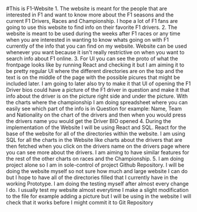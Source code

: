 #This is F1-Website
1.
The website is meant for the people that are interested in F1 and want to know more about the F1 seasons and the current F1 Drivers, Races and Championship. I hope a lot of F1 fans are going to use this website to find info on their favorite F1 drivers.
2.
The website is meant to be used during the weeks after F1 races or any time when you are interested in wanting to know whats going on with F1 currently of the info that you can find on my website. Website can be used whenever you want because it isn't really restrictive on when you want to search info about F1 online.
3.
For UI you can see the proto of what the frontpage looks like by running React and checking it but I am aiming it to be pretty regular UI where the different directories are on the top and the text is on the middle of the page with the possible picures that might be included later. I am going to later also try to make it that UI of opening the F1 Driver bios could have a picture of the F1 driver in question and make it that info about the driver is on the picture right side and under the picture. With the charts where the championship I am doing spreadsheet where you can easily see which part of the info is in Question for example: Name, Team and Nationality on the chart of the drivers and then when you would press the drivers name you would get the Driver BIO opened
4.
During the implementation of the Website I will be using React and SQL. React for the base of the website for all of the directories within the website. I am using SQL for all the charts in the Website like charts about the drivers that are then fetched when you click on the drivers name on the drivers page where you can see more about the drivers. I am aiming to have similar features for the rest of the other charts on races and the Championship.
5.
I am doing project alone so I am in sole-control of project Github Repository. I will be doing the website myself so not sure how much and large website I can do but I hope to have all of the directories filled that I currently have in the working Prototype.
I am doing the testing myself after almost every change I do. I usually test my website almost everytime I make a slight modification to the file for example adding a picture but I will be using in the website I will check that it works before I might commit it to Git Repository